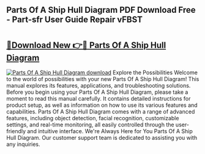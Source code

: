 ## Parts Of A Ship Hull Diagram PDF Download Free - Part-sfr User Guide Repair vFBST

# <h2><a href="http://dfk97o.blite.top/?on=Parts+Of+A+Ship+Hull+Diagram">🔗Download New 👉🔴 Parts Of A Ship Hull Diagram</a></h2>

[![Parts Of A Ship Hull Diagram download](https://i.imgur.com/lujVjoI.png)](http://dfk97o.blite.top/?on=Parts+Of+A+Ship+Hull+Diagram)
Explore the Possibilities Welcome to the world of possibilities with your new Parts Of A Ship Hull Diagram! This manual explores its features, applications, and troubleshooting solutions. Before you begin using your Parts Of A Ship Hull Diagram, please take a moment to read this manual carefully. It contains detailed instructions for product setup, as well as information on how to use its various features and capabilities. Parts Of A Ship Hull Diagram comes with a range of advanced features, including object detection, facial recognition, customizable settings, and real-time monitoring, all easily controlled through the user-friendly and intuitive interface. We're Always Here for You Parts Of A Ship Hull Diagram. Our customer support team is dedicated to assisting you with any inquiries.
